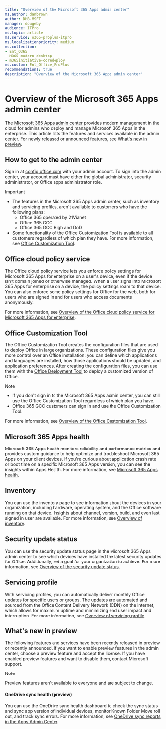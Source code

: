 ```yaml
---
title: "Overview of the Microsoft 365 Apps admin center"
ms.author: danbrown
author: DHB-MSFT
manager: dougeby
audience: ITPro
ms.topic: article
ms.service: o365-proplus-itpro
ms.localizationpriority: medium
ms.collection: 
- Ent_O365
- M365-modern-desktop
- m365initiative-coredeploy
ms.custom: Ent_Office_ProPlus
recommendations: true
description: "Overview of the Microsoft 365 Apps admin center"
---
```


# Overview of the Microsoft 365 Apps admin center

The [Microsoft 365 Apps admin center](https://config.office.com/) provides modern management in the cloud for admins who  deploy and manage Microsoft 365 Apps in the enterprise. This article lists the features and services available in the admin center. For newly released or announced features, see [What's new in preview](#whats-new-in-preview).

## How to get to the admin center

Sign in at [config.office.com](https://config.office.com/) with your admin account. To sign into the admin center, your account must have either the global administrator, security administrator, or Office apps administrator role.

> [!IMPORTANT]
>- The features in the Microsoft 365 Apps admin center, such as inventory and servicing profiles, aren't available to customers who have the following plans:
>   - Office 365 operated by 21Vianet
>   - Office 365 GCC
>   - Office 365 GCC High and DoD
>- Some functionality of the Office Customization Tool is available to all customers regardless of which plan they have. For more information, see [Office Customization Tool](#office-customization-tool).

## Office cloud policy service

The Office cloud policy service lets you enforce policy settings for Microsoft 365 Apps for enterprise on a user's device, even if the device isn't domain joined or otherwise managed. When a user signs into Microsoft 365 Apps for enterprise on a device, the policy settings roam to that device. You can also enforce some policy settings for Office for the web, both for users who are signed in and for users who access documents anonymously.

For more information, see [Overview of the Office cloud policy service for Microsoft 365 Apps for enterprise](overview-office-cloud-policy-service.md).

## Office Customization Tool

The Office Customization Tool creates the configuration files that are used to deploy Office in large organizations. These configuration files give you more control over an Office installation: you can define which applications and languages are installed, how those applications should be updated, and application preferences. After creating the configuration files, you can use them with the [Office Deployment Tool](../overview-office-deployment-tool.md) to deploy a customized version of Office.

> [!NOTE]
> - If you don't sign in to the Microsoft 365 Apps admin center, you can still use the Office Customization Tool regardless of which plan you have.
> - Office 365 GCC customers can sign in and use the Office Customization Tool.

For more information, see [Overview of the Office Customization Tool](overview-office-customization-tool.md).

## Microsoft 365 Apps health

Microsoft 365 Apps health monitors reliability and performance metrics and provides custom guidance to help optimize and troubleshoot Microsoft 365 Apps on your client devices. If you're curious about application crash rate or boot time on a specific Microsoft 365 Apps version, you can see the insights within Apps Health. For more information, see [Microsoft 365 Apps health](microsoft-365-apps-health.md).

## Inventory

You can use the inventory page to see information about the devices in your organization, including hardware, operating system, and the Office software running on that device. Insights about channel, version, build, and even last signed in user are available. For more information, see [Overview of inventory](inventory.md).

## Security update status

You can use the security update status page in the Microsoft 365 Apps admin center to see which devices have installed the latest security updates for Office. Additionally, set a goal for your organization to achieve. For more information, see [Overview of the security update status](security-update-status.md).

## Servicing profile

With servicing profiles, you can automatically deliver monthly Office updates for specific users or groups. The updates are automated and sourced from the Office Content Delivery Network (CDN) on the internet, which allows for maximum uptime and mimimizing end user impact and interruption. For more information, see [Overview of servicing profile](servicing-profile.md).

## What's new in preview

The following features and services have been recently released in preview or recently announced. If you want to enable preview features in the admin center, choose a preview feature and accept the license. If you have enabled preview features and want to disable them, contact Microsoft support.

> [!NOTE]
> Preview features aren't available to everyone and are subject to change.

#### OneDrive sync health (preview)

You can use the OneDrive sync health dashboard to check the sync status and sync app version of individual devices, monitor Known Folder Move roll out, and track sync errors. For more information, see [OneDrive sync reports in the Apps Admin Center](/onedrive/sync-health).
